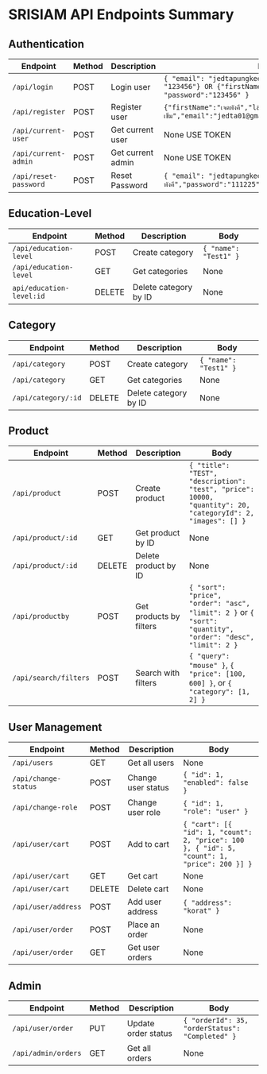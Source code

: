 # SRISIAM API Endpoints Summary

## Authentication

| Endpoint              | Method | Description       | Body                                                                                                           |
| --------------------- | ------ | ----------------- | -------------------------------------------------------------------------------------------------------------- |
| `/api/login`          | POST   | Login user        | `{ "email": "jedtapungkee@gmail.com", "password": "123456"} OR {"firstName":"เจตพังคี", "password":"123456" }` |
| `/api/register`       | POST   | Register user     | `{"firstName":"เจตพังคี","lastName":"คล้ายเข็ม","email":"jedta01@gmail.com","password":"123456"`               |
| `/api/current-user`   | POST   | Get current user  | None USE TOKEN                                                                                                 |
| `/api/current-admin`  | POST   | Get current admin | None USE TOKEN                                                                                                 |
| `/api/reset-password` | POST   | Reset Password    | `{ "email": "jedtapungkee@gmail.com","firstName:"เจตพังคี","password":"111225"," }`                            |

## Education-Level

| Endpoint                 | Method | Description           | Body                  |
| ------------------------ | ------ | --------------------- | --------------------- |
| `/api/education-level`   | POST   | Create category       | `{ "name": "Test1" }` |
| `/api/education-level`   | GET    | Get categories        | None                  |
| `api/education-level:id` | DELETE | Delete category by ID | None                  |

## Category

| Endpoint            | Method | Description           | Body                  |
| ------------------- | ------ | --------------------- | --------------------- |
| `/api/category`     | POST   | Create category       | `{ "name": "Test1" }` |
| `/api/category`     | GET    | Get categories        | None                  |
| `/api/category/:id` | DELETE | Delete category by ID | None                  |

## Product

| Endpoint              | Method | Description             | Body                                                                                                        |
| --------------------- | ------ | ----------------------- | ----------------------------------------------------------------------------------------------------------- |
| `/api/product`        | POST   | Create product          | `{ "title": "TEST", "description": "test", "price": 10000, "quantity": 20, "categoryId": 2, "images": [] }` |
| `/api/product/:id`    | GET    | Get product by ID       | None                                                                                                        |
| `/api/product/:id`    | DELETE | Delete product by ID    | None                                                                                                        |
| `/api/productby`      | POST   | Get products by filters | `{ "sort": "price", "order": "asc", "limit": 2 }` or `{ "sort": "quantity", "order": "desc", "limit": 2 }`  |
| `/api/search/filters` | POST   | Search with filters     | `{ "query": "mouse" }`, `{ "price": [100, 600] }`, or `{ "category": [1, 2] }`                              |

## User Management

| Endpoint             | Method | Description        | Body                                                                                         |
| -------------------- | ------ | ------------------ | -------------------------------------------------------------------------------------------- |
| `/api/users`         | GET    | Get all users      | None                                                                                         |
| `/api/change-status` | POST   | Change user status | `{ "id": 1, "enabled": false }`                                                              |
| `/api/change-role`   | POST   | Change user role   | `{ "id": 1, "role": "user" }`                                                                |
| `/api/user/cart`     | POST   | Add to cart        | `{ "cart": [{ "id": 1, "count": 2, "price": 100 }, { "id": 5, "count": 1, "price": 200 }] }` |
| `/api/user/cart`     | GET    | Get cart           | None                                                                                         |
| `/api/user/cart`     | DELETE | Delete cart        | None                                                                                         |
| `/api/user/address`  | POST   | Add user address   | `{ "address": "korat" }`                                                                     |
| `/api/user/order`    | POST   | Place an order     | None                                                                                         |
| `/api/user/order`    | GET    | Get user orders    | None                                                                                         |

## Admin

| Endpoint            | Method | Description         | Body                                            |
| ------------------- | ------ | ------------------- | ----------------------------------------------- |
| `/api/user/order`   | PUT    | Update order status | `{ "orderId": 35, "orderStatus": "Completed" }` |
| `/api/admin/orders` | GET    | Get all orders      | None                                            |
